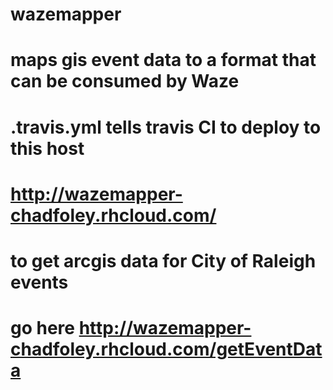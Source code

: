 # wazemapper

# maps gis event data to a format that can be consumed by Waze
# .travis.yml tells travis CI to deploy to this host
# http://wazemapper-chadfoley.rhcloud.com/
# to get arcgis data for City of Raleigh events
# go here http://wazemapper-chadfoley.rhcloud.com/getEventData

